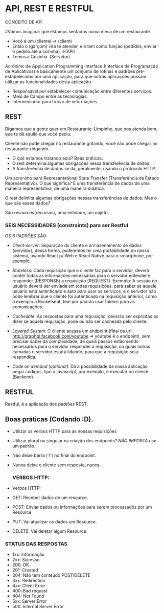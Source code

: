 # API, REST E RESTFUL

CONCEITO DE API

#Vamos imaginar que estamos sentados numa mesa de um restaurante.

- Você é um (cliente) => (client)
- Então o (garçom) virá te atender, ele tem como função (pedidos, enviar o pedido até a cozinha) =>(API)
- Temos a Cozinha. (Servidor)

Acrônimo de Application Programming Interface (Interface de Programação de Aplicativos) é basicamente um conjunto de rotinas e padrões pré-estabelecidos por uma aplicação, para que outras aplicações possam utilizar as funcionalidades desta aplicação.

- Responsável por estabelecer comunicação entre diferentes serviços.
- Meio de Campo entre as tecnologias.
- Intermediador para trocar de informações

## REST

Digamos que a gente quer um Restaurante:
Limpinho,
que nos atenda bem,
que te dê aquilo que você pediu.

Cliente
não pode chegar no restaurante gritando,
você não pode chegar no restaurante xingando.

- O quê estamos tratando aqui? Boas práticas.
- O rest determina algumas obrigações nessa transferência de dados.
- A transferência de dados se dá, geralmente, usando o protocolo HTTP.
  
Um acronimo para Represantational State Transfer (Transferência de Estado Representativo).
O que significa? É uma transferência de dados de uma maneira representativa, de uma maneira didática.

O rest delimita algumas obrigações nessas transferências de dados. Mas o que são esses dados?

São resources(recursos), uma entidade, um objeto.

### SEIS NECESSIDADES (constraints) para ser Restful

OS 6 PADRÕES SÃO:

- _Client-server_: Separação do cliente e armazenamento de dados (servidor), dessa forma, poderemos ter uma portabilidade do nosso sistema, usando React p/ Web e React Native para o smartphone, por exemplo.

- _Stateless_: Cada requisição que o cliente faz para o servidor, deverá conter todas as informações necessárias para o servidor entender e responder (RESPONSE) a requisição (REQUEST). Exemplo: A sessão do usuário deverá ser enviada em todas requisições, para saber se aquele usuário está autenticado e apto para usar os serviços, e o servidor não pode lembrar que o cliente foi autenticado na requisição anterior, como a exemplo a Rocketseat, tem por padrão usar tokens para as comunicações.

- _Cacheable_: As respostas para uma requisição, deverão ser explicitas ao dizer se aquela requisição, pode ou não ser cacheada pelo cliente.

- _Layered System_: O cliente acessa um endpoint (final da url: http://graphql.facebook.com/youtube => youtube é o endpoint), sem precisar saber da complexidade, de quais passos estão sendo necessários para o servidor responder a requisição, ou quais outras camadas o servidor estará lidando, para que a requisição seja respondida.

- _Code on demand (optional)_: Dá a possibilidade da nossa aplicação pegar códigos, tipo o javascript, por exemplo, e executar no cliente (Backend).


## RESTFUL
Restful, é a aplicação dos padrões REST.

## Boas práticas (Codando :D).

- Utilizar os verbos HTTP para as nossas requisições
- Utilizar plural ou singular na criação dos endpoints? _NÃO IMPORTA_ use um padrão.
- Não deixe barra ('/') no final do endpoint.
- Nunca deixa o cliente sem resposta, nunca.
  
  ### VERBOS HTTP:

- Verbos HTTP:
- GET: Receber dados de um resource.
- POST: Enviar dados ou informações para serem processados por um Resource
- PUT: Vai atualizar os dados um Resource.
- DELETE: Vai deletar algum Resource.

### STATUS DAS RESPOSTAS

- 1xx: Informação
- 2xx: Sucesso
- 200: OK
- 201: Created
- 204: Não tem conteúdo POST/DELETE
- 3xx: Redirection
- 4xx: Client Error
- 400: Bad request
- 404: Not Found
- 5xx: Server Error
- 500: Internal Server Error